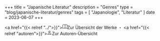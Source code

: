 +++
title = "Japanische Literatur"
description = "Genres"
type = "blog/japanische-literatur/genres"
tags = [
    "Japanologie",
    "Literatur"
]
date = 2023-06-07
+++

<a href="{{< relref "../">}}"><svg xmlns="http://www.w3.org/2000/svg" width="16" height="16" fill="currentColor" class="bi bi-book" viewBox="0 0 16 16">
  <path d="M1 2.828c.885-.37 2.154-.769 3.388-.893 1.33-.134 2.458.063 3.112.752v9.746c-.935-.53-2.12-.603-3.213-.493-1.18.12-2.37.461-3.287.811V2.828zm7.5-.141c.654-.689 1.782-.886 3.112-.752 1.234.124 2.503.523 3.388.893v9.923c-.918-.35-2.107-.692-3.287-.81-1.094-.111-2.278-.039-3.213.492V2.687zM8 1.783C7.015.936 5.587.81 4.287.94c-1.514.153-3.042.672-3.994 1.105A.5.5 0 0 0 0 2.5v11a.5.5 0 0 0 .707.455c.882-.4 2.303-.881 3.68-1.02 1.409-.142 2.59.087 3.223.877a.5.5 0 0 0 .78 0c.633-.79 1.814-1.019 3.222-.877 1.378.139 2.8.62 3.681 1.02A.5.5 0 0 0 16 13.5v-11a.5.5 0 0 0-.293-.455c-.952-.433-2.48-.952-3.994-1.105C10.413.809 8.985.936 8 1.783z"/>
</svg>Zur Übersicht der Werke</a> ・ <a href="{{< relref "autoren">}}"><svg xmlns="http://www.w3.org/2000/svg" width="16" height="16" fill="currentColor" class="bi bi-person" viewBox="0 0 16 16">
  <path d="M8 8a3 3 0 1 0 0-6 3 3 0 0 0 0 6Zm2-3a2 2 0 1 1-4 0 2 2 0 0 1 4 0Zm4 8c0 1-1 1-1 1H3s-1 0-1-1 1-4 6-4 6 3 6 4Zm-1-.004c-.001-.246-.154-.986-.832-1.664C11.516 10.68 10.289 10 8 10c-2.29 0-3.516.68-4.168 1.332-.678.678-.83 1.418-.832 1.664h10Z"/>
</svg>Zur Autoren-Übersicht</a>
